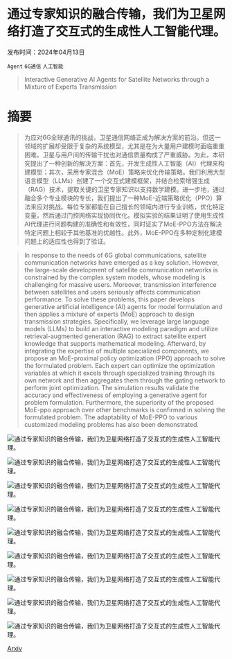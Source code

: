 # 通过专家知识的融合传输，我们为卫星网络打造了交互式的生成性人工智能代理。

发布时间：2024年04月13日

`Agent` `6G通信` `人工智能`

> Interactive Generative AI Agents for Satellite Networks through a Mixture of Experts Transmission

# 摘要

> 为应对6G全球通讯的挑战，卫星通信网络正成为解决方案的前沿。但这一领域的扩展却受限于复杂的系统模型，尤其是在为大量用户建模时面临重重困难。卫星与用户间的传输干扰也对通信质量构成了严重威胁。为此，本研究提出了一种创新的解决方案：首先，开发生成性人工智能（AI）代理来构建模型；其次，采用专家混合（MoE）策略来优化传输策略。我们利用大型语言模型（LLMs）创建了一个交互式建模框架，并结合检索增强生成（RAG）技术，提取关键的卫星专家知识以支持数学建模。进一步地，通过融合多个专业模块的专长，我们提出了一种MoE-近端策略优化（PPO）算法来应对挑战。每位专家都能在自己擅长的领域内进行专业训练，优化特定变量，然后通过门控网络实现协同优化。模拟实验的结果证明了使用生成性AI代理进行问题构建的准确性和有效性，同时证实了MoE-PPO方法在解决特定问题上相较于其他基准的优越性。此外，MoE-PPO在多种定制化建模问题上的适应性也得到了验证。

> In response to the needs of 6G global communications, satellite communication networks have emerged as a key solution. However, the large-scale development of satellite communication networks is constrained by the complex system models, whose modeling is challenging for massive users. Moreover, transmission interference between satellites and users seriously affects communication performance. To solve these problems, this paper develops generative artificial intelligence (AI) agents for model formulation and then applies a mixture of experts (MoE) approach to design transmission strategies. Specifically, we leverage large language models (LLMs) to build an interactive modeling paradigm and utilize retrieval-augmented generation (RAG) to extract satellite expert knowledge that supports mathematical modeling. Afterward, by integrating the expertise of multiple specialized components, we propose an MoE-proximal policy optimization (PPO) approach to solve the formulated problem. Each expert can optimize the optimization variables at which it excels through specialized training through its own network and then aggregates them through the gating network to perform joint optimization. The simulation results validate the accuracy and effectiveness of employing a generative agent for problem formulation. Furthermore, the superiority of the proposed MoE-ppo approach over other benchmarks is confirmed in solving the formulated problem. The adaptability of MoE-PPO to various customized modeling problems has also been demonstrated.

![通过专家知识的融合传输，我们为卫星网络打造了交互式的生成性人工智能代理。](../../../paper_images/2404.09134/x1.png)

![通过专家知识的融合传输，我们为卫星网络打造了交互式的生成性人工智能代理。](../../../paper_images/2404.09134/x2.png)

![通过专家知识的融合传输，我们为卫星网络打造了交互式的生成性人工智能代理。](../../../paper_images/2404.09134/x3.png)

![通过专家知识的融合传输，我们为卫星网络打造了交互式的生成性人工智能代理。](../../../paper_images/2404.09134/x4.png)

![通过专家知识的融合传输，我们为卫星网络打造了交互式的生成性人工智能代理。](../../../paper_images/2404.09134/x5.png)

![通过专家知识的融合传输，我们为卫星网络打造了交互式的生成性人工智能代理。](../../../paper_images/2404.09134/x6.png)

![通过专家知识的融合传输，我们为卫星网络打造了交互式的生成性人工智能代理。](../../../paper_images/2404.09134/x7.png)

![通过专家知识的融合传输，我们为卫星网络打造了交互式的生成性人工智能代理。](../../../paper_images/2404.09134/x8.png)

![通过专家知识的融合传输，我们为卫星网络打造了交互式的生成性人工智能代理。](../../../paper_images/2404.09134/x9.png)

[Arxiv](https://arxiv.org/abs/2404.09134)